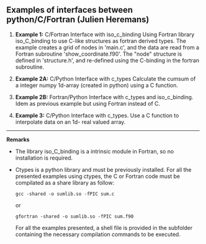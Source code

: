 Examples of interfaces between python/C/Fortran (Julien Heremans)
-----------------------------------------------

1) **Example 1:** C/Fortran Interface with iso_c_binding
   Using Fortran library iso_C_binding to use C-like structures as fortran derived types. The example creates a grid of nodes in 'main.c', and the data are read from a Fortran subroutine 'show_coordinate.f90'. The "node" structure is defined in 'structure.h', and re-defined using the C-binding in the fortran subroutine.

2) **Example 2A:** C/Python Interface with c_types
   Calculate the cumsum of a integer numpy 1d-array (created in python) using a C function.

3) **Example 2B:** Fortran/Python Interface with c_types and iso_c_binding.
   Idem as previous example but using Fortran instead of C.

4) **Example 3:** C/Python Interface with c_types.
   Use a C function to interpolate data on an 1d- real valued array.

- - - - - 

**Remarks**

* The library iso_C_binding is a intrinsic module in Fortran, so no installation is required.

* Ctypes is a python library and must be previously installed. For all the presented examples using ctypes, the C or Fortran code must be compilated as a share library as follow: 
  ```
  gcc -shared -o sumlib.so -fPIC sum.c
  ```
  or 
  ```
  gfortran -shared -o sumlib.so -fPIC sum.f90
  ```
  For all the examples presented, a shell file is provided in the subfolder containing the necessary compilation commands to be executed. 

